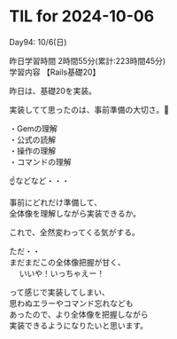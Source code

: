 # TIL for 2024-10-06

Day94: 10/6(日)  
  
昨日学習時間 2時間55分(累計:223時間45分)  
学習内容 【Rails基礎20】  

昨日は、基礎20を実装。  

実装してて思ったのは、事前準備の大切さ。🙏  

・Gemの理解  
・公式の読解  
・操作の理解  
・コマンドの理解  

☝️などなど・・・  

事前にどれだけ準備して、  
全体像を理解しながら実装できるか。  

これで、全然変わってくる気がする。  

ただ・・  
まだまだこの全体像把握が甘く、  
　
いいや！いっちゃえー！  

って感じで実装してしまい、  
思わぬエラーやコマンド忘れなども  
あったので、より全体像を把握しながら  
実装できるようになりたいと思います。  
